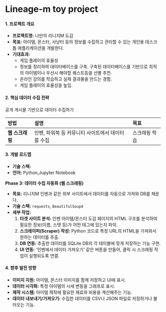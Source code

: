 # Lineage-m toy project
#### 1. 프로젝트 개요

*   **프로젝트명:** 나만의 리니지M 도감
*   **목표:** 아이템, 몬스터, 사냥터 등의 정보를 수집하고 관리할 수 있는 개인용 데스크톱 애플리케이션을 개발한다.
*   **기대효과:**
    *   게임 플레이의 효율성
    *   정보를 정리하여 데이터베이스를 구축. 구축된 데이터베이스를 기반으로 최적의 아이템이나 우선시 해야할 퀘스트등을 선별 추천.
    *   온라인 강의를 학습하고 실제 결과물을 만드는 경험.
    *   게임 플레이의 효율성을 높임.

#### 2. 핵심 데이터 수집 전략

공개 게시물 기반으로 데이터 수집하기

| 방법 | 설명 | 목표 | 
| :--- | :--- | :--- |
| **웹 스크래핑** | 인벤, 파워북 등 커뮤니티 사이트에서 데이터를 수집 | 스크래핑 학습 |

#### 3. 개발 로드맵

*   **기술 스택:**
*   **언어:** Python,Jupyter Notebook

**Phase 3: 데이터 수집 자동화 (웹 스크래핑)**

*   **목표:** 리니지M 인벤과 같은 외부 사이트에서 데이터를 자동으로 가져와 DB를 채운다.
*   **기술 스택:** `requests`, `BeautifulSoup4`
*   **세부 작업:**
    1.  **타겟 사이트 분석:** 인벤 아이템/몬스터 도감 페이지의 HTML 구조를 분석하여 필요한 정보(이름, 스탯 등)가 어떤 태그에 있는지 파악.
    2.  **스크레이퍼(Scraper) 작성:** Python 코드로 특정 URL의 HTML을 가져와서 원하는 데이터를 추출.
    3.  **DB 연동:** 추출한 데이터를 SQLite DB의 각 테이블에 맞게 저장하는 기능 구현.
    4.  **UI 연동:** '인벤에서 데이터 가져오기' 같은 버튼을 만들어, 클릭 시 스크래핑 작업이 실행되도록 연결.

#### 4. 향후 발전 방향

*   **이미지 지원:** 아이템, 몬스터 이미지를 함께 저장하고 UI에 표시.
*   **데이터 시각화:** 특정 아이템의 시세 변동을 그래프로 표시.
*   **제작 시스템:** 아이템 제작에 필요한 재료와 비용을 계산해주는 기능.
*   **데이터 내보내기/가져오기:** 수집한 데이터를 CSV나 JSON 파일로 저장하거나 불러오는 기능.
